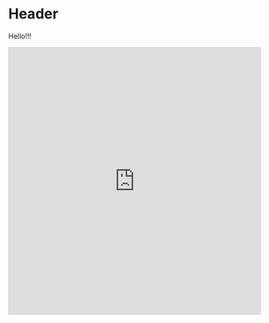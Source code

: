 <!-- TITLE: Test Page 2 -->
<!-- SUBTITLE: A quick summary of Test Page 2 -->

# Header
Hello!!!



<iframe class="airtable-embed" src="https://airtable.com/embed/shrLNj1i4NAI33N1D?backgroundColor=red&viewControls=on" frameborder="0" onmousewheel="" width="100%" height="533" style="background: transparent; border: 1px solid #ccc;"></iframe>

